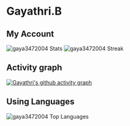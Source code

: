 # Gayathri.B
## My Account 
![gaya3472004 Stats](https://github-readme-stats.vercel.app/api?username=gaya3472004&theme=radical&show_icons=true&hide_border=false&count_private=true)  ![gaya3472004 Streak](https://github-readme-streak-stats.herokuapp.com/?user=abiji-2020&theme=radical&hide_border=false)

## Activity graph 
[![Gayathri's github activity graph](https://github-readme-activity-graph.vercel.app/graph?username=gaya3472004)](https://github.com/gaya3472004/github-readme-activity-graph)
## Using Languages
![gaya3472004 Top Languages](https://github-readme-stats.vercel.app/api/top-langs/?username=gaya3472004&theme=radical&show_icons=true&hide_border=false&layout=compact)
